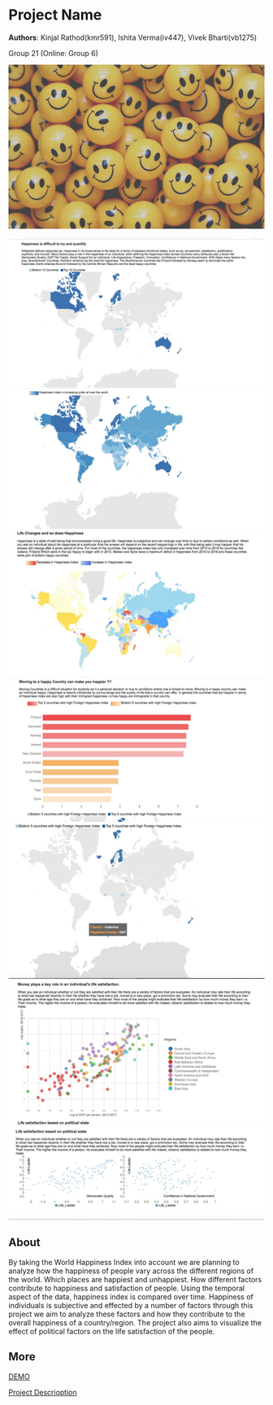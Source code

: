 # Project Name
**Authors**: Kinjal Rathod(kmr591), Ishita Verma(iv447), Vivek Bharti(vb1275)

Group 21 (Online: Group 6) 

![Screenhot](smilies.jpg)

![Screenhot](5.jpeg)
![Screenhot](2.jpeg)
![Screenhot](3.jpeg)
![Screenhot](4.jpeg)
![Screenhot](1.jpeg)
![Screenhot](6.jpeg)
![Screenhot](7.jpeg)




## About
By taking the World Happiness Index into account we are planning to analyze how the happiness of people vary across the different regions of the world. Which places are happiest and unhappiest. How different factors contribute to happiness and satisfaction of people. Using the temporal aspect of the data, happiness index is compared over time. Happiness of individuals is subjective and effected by a number of factors through this project we aim to analyze these factors and how they contribute to the overall happiness of a country/region. The project also aims to visualize the effect of political factors on the life satisfaction of the people.


## More
[DEMO](https://nyu-vis-fall2018.github.io/storytelling-group-21/)

[Project Descrioption](project.pdf)
